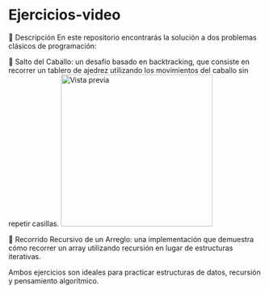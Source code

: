 # Ejercicios-video
📌 Descripción
En este repositorio encontrarás la solución a dos problemas clásicos de programación:

🐴 Salto del Caballo: un desafío basado en backtracking, que consiste en recorrer un tablero de ajedrez utilizando los movimientos del caballo sin repetir casillas.
<img src="https://i.pinimg.com/736x/e3/27/9a/e3279a7d95546bc701106cbf13e02625.jpg" alt="Vista previa" width="300"/>

🔁 Recorrido Recursivo de un Arreglo: una implementación que demuestra cómo recorrer un array utilizando recursión en lugar de estructuras iterativas.

Ambos ejercicios son ideales para practicar estructuras de datos, recursión y pensamiento algorítmico.
